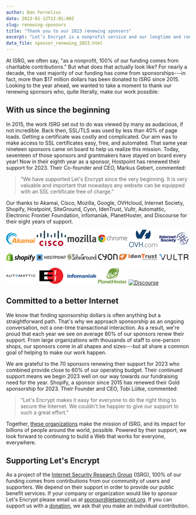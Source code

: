 ```yaml
---
author: Dan Fernelius
date: 2023-01-12T12:01:00Z
slug: renewing-sponsors
title: "Thank you to our 2023 renewing sponsors"
excerpt: "Let’s Encrypt is a nonprofit service and our longtime and renewing sponsors play a major role in making that possible."
data_file: sponsor_renewing_2023.html
---
```


At ISRG, we often say, "as a nonprofit, 100% of our funding comes from charitable contributions." But what does that actually look like? For nearly a decade, the vast majority of our funding has come from sponsorships---in fact, more than $17 million dollars has been donated to ISRG since 2015. Looking to the year ahead, we wanted to take a moment to thank our renewing sponsors who, quite literally, make our work possible: 

## With us since the beginning

In 2015, the work ISRG set out to do was viewed by many as audacious, if not incredible. Back then, SSL/TLS was used by less than 40% of page loads. Getting a certificate was costly and complicated. Our aim was to make access to SSL certificates easy, free, and automated. That same year nineteen sponsors came on board to help us realize this mission. Today, seventeen of those sponsors and grantmakers have stayed on board every year! Now in their eighth year as a sponsor, Hostpoint has renewed their support for 2023. Their Co-founder and CEO, Markus Gebert, commented: 

> "We have supported Let's Encrypt since the very beginning. It is very valuable and important that nowadays any website can be equipped with an SSL certificate free of charge."

Our thanks to Akamai, Cisco, Mozilla, Google, OVHcloud, Internet Society, Shopify, Hostpoint, SiteGround, Cyon, IdenTrust, Vultr, Automattic, Electronic Frontier Foundation, infomaniak, PlanetHoster, and Discourse for their eight years of support.

<div class="grid-container">
        <div class="text-center home_sponsors">
                <a href="https://www.akamai.com"><img src="/images/sponsors/small/akamai-logo.png" alt="Akamai" width="80" height="48" class="sponsor-logo-small"></a>
                <a href="https://www.cisco.com"><img src="/images/sponsors/small/cisco-logo.png" alt="Cisco" width="80" height="48" class="sponsor-logo-small"></a>
                <a href="https://www.mozilla.org"><img src="/images/sponsors/small/mozilla-logo.png" alt="Mozilla" width="80" height="48" class="sponsor-logo-small"></a>
                <a href="https://www.google.com/chrome"><img src="/images/sponsors/small/chrome-logo.png" alt="Google Chrome" rel="nofollow" width="80" height="48" class="sponsor-logo-small"></a>
                <a href="https://www.ovh.com"><img src="/images/sponsors/small/ovh-logo.png" alt="OVH" width="80" height="48" class="sponsor-logo-small"></a>
                <a href="https://www.internetsociety.org"><img src="/images/sponsors/small/isoc-logo.png" alt="Internet Society" width="80" height="48" class="sponsor-logo-small"></a>
                <a href="https://www.shopify.com"><img src="/images/sponsors/small/shopify-logo.png" alt="shopify" width="80" height="48" class="sponsor-logo-small"></a>
                <a href="https://www.hostpoint.ch"><img src="/images/sponsors/small/hostpoint-logo.png" alt="HostPoint" width="80" height="48" class="sponsor-logo-small"></a>
                <a href="https://www.siteground.com"><img src="/images/sponsors/small/siteground-logo.png" alt="SiteGround" width="80" height="48" class="sponsor-logo-small"></a>
                <a href="https://www.cyon.ch"><img src="/images/sponsors/small/cyon-logo.png" alt="Cyon" width="80" height="48" class="sponsor-logo-small"></a>
                <a href="https://www.identrust.com"><img src="/images/sponsors/small/identrust-logo.png" alt="IdenTrust" width="80" height="48" class="sponsor-logo-small"></a>
                <a href="https://www.vultr.com"><img src="/images/sponsors/small/vultr-logo.png" alt="Vultr" width="80" height="48" class="sponsor-logo-small"></a>
                <a href="https://automattic.com"><img src="/images/sponsors/small/automattic-logo.png" alt="Automattic" width="80" height="48" class="sponsor-logo-small"></a>
                <a href="https://www.eff.org"><img src="/images/sponsors/small/eff-logo.png" alt="Electronic Frontier Foundation" width="80" height="48" class="sponsor-logo-small"></a>
                <a href="https://www.infomaniak.ch"><img src="/images/sponsors/small/infomaniak-logo.png" alt="Infomaniak" width="80" height="48" class="sponsor-logo-small"></a>
                <a href="https://www.planethoster.com"><img src="/images/sponsors/small/planethoster-logo.png" alt="Hébergement web" width="80" height="48" class="sponsor-logo-small"></a>
                <a href="https://www.discourse.org"><img src="/images/sponsors/small/discourse-logo.png" alt="Discourse" width="80" height="48" class="sponsor-logo-small"></a>
        </div>
</div>

## Committed to a better Internet

We know that finding sponsorship dollars is often anything but a straightforward path. That's why we approach sponsorship as an ongoing conversation, not a one-time transactional interaction. As a result, we're proud that each year we see on average 80% of our sponsors renew their support. From large organizations with thousands of staff to one-person shops, our sponsors come in all shapes and sizes---but all share a common goal of helping to make our work happen. 

We are grateful to the 70 sponsors renewing their support for 2023 who combined provide close to 60% of our operating budget. Their continued support means we begin 2023 well on our way towards our fundraising need for the year. Shopify, a sponsor since 2015 has renewed their Gold sponsorship for 2023. Their Founder and CEO, Tobi Lütke, commented:

> "Let's Encrypt makes it easy for everyone to do the right thing to secure the Internet. We couldn't be happier to give our support to such a great effort."

Together, [these organizations](/sponsors/) make the mission of ISRG, and its impact for billions of people around the world, possible. Powered by their support, we look forward to continuing to build a Web that works for everyone, everywhere.

## Supporting Let's Encrypt

As a project of the [Internet Security Research Group](https://abetterinternet.org/) (ISRG), 100% of our funding comes from contributions from our community of users and supporters. We depend on their support in order to provide our public benefit services. If your company or organization would like to sponsor Let's Encrypt please email us at sponsor@letsencrypt.org. If you can support us with a [donation](https://letsencrypt.org/donate/), we ask that you make an individual contribution.

